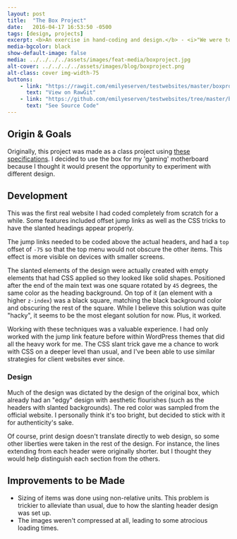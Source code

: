 ```yaml
---
layout: post
title:  "The Box Project"
date:   2016-04-17 16:53:50 -0500
tags: [design, projects]
excerpt: <b>An exercise in hand-coding and design.</b> - <i>"We were to create a website based on a box. I decided to use the box for my 'gaming' motherboard because I thought it would present the opportunity to experiment with different design."</i>
media-bgcolor: black
show-default-image: false
media: ../../../../assets/images/feat-media/boxproject.jpg
alt-cover: ../../../../assets/images/blog/boxproject.png
alt-class: cover img-width-75
buttons:
    - link: "https://rawgit.com/emilyeserven/testwebsites/master/boxproject/index.html"
      text: "View on RawGit"
    - link: "https://github.com/emilyeserven/testwebsites/tree/master/boxproject"
      text: "See Source Code"
---
```


## Origin & Goals

Originally, this project was made as a class project using [these specifications](https://dmd1070.com/lessons/box-project.html). I decided to use the box for my 'gaming' motherboard because I thought it would present the opportunity to experiment with different design.

## Development

This was the first real website I had coded completely from scratch for a while. Some features included offset jump links as well as the CSS tricks to have the slanted headings appear properly.

The jump links needed to be coded above the actual headers, and had a `top` offset of `-75` so that the top menu would not obscure the other items. This effect is more visible on devices with smaller screens.

The slanted elements of the design were actually created with empty elements that had CSS applied so they looked like solid shapes. Positioned after the end of the main text was one square rotated by `45` degrees, the same color as the heading background. On top of it (an element with a higher `z-index`) was a black square, matching the black background color and obscuring the rest of the square. While I believe this solution was quite "hacky", it seems to be the most elegant solution for now. Plus, it worked.

Working with these techniques was a valuable experience. I had only worked with the jump link feature before within WordPress themes that did all the heavy work for me. The CSS slant trick gave me a chance to work with CSS on a deeper level than usual, and I've been able to use similar strategies for client websites ever since.

### Design

Much of the design was dictated by the design of the original box, which already had an "edgy" design with aesthetic flourishes (such as the headers with slanted backgrounds). The red color was sampled from the official website. I personally think it's too bright, but decided to stick with it for authenticity's sake.

Of course, print design doesn't translate directly to web design, so some other liberties were taken in the rest of the design. For instance, the lines extending from each header were originally shorter. but I thought they would help distinguish each section from the others.

## Improvements to be Made

* Sizing of items was done using non-relative units. This problem is trickier to alleviate than usual, due to how the slanting header design was set up.
* The images weren't compressed at all, leading to some atrocious loading times.
